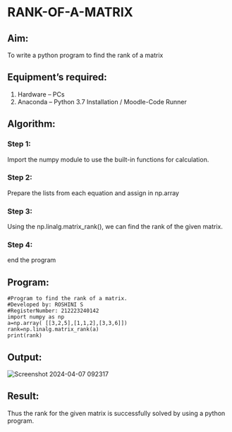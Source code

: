 # RANK-OF-A-MATRIX
## Aim:
To write a python program to find the rank of a matrix
## Equipment’s required:
1. 	Hardware – PCs
2. 	Anaconda – Python 3.7 Installation / Moodle-Code Runner
## Algorithm:
### Step 1:
Import the numpy module to use the built-in functions for calculation.

### Step 2: 
Prepare the lists from each equation and assign in np.array

### Step 3:
Using the np.linalg.matrix_rank(), we can find the rank of the given matrix.

### Step 4: 
end the program
## Program:
```
#Program to find the rank of a matrix.
#Developed by: ROSHINI S 
#RegisterNumber: 212223240142
import numpy as np
a=np.array( [[3,2,5],[1,1,2],[3,3,6]])
rank=np.linalg.matrix_rank(a)
print(rank)
```
## Output:
![Screenshot 2024-04-07 092317](https://github.com/Roshini2201/RANK-OF-A-MATRIX/assets/154105318/9c289ac3-a078-46be-849e-9ec8cda82313)

## Result:
Thus the rank for the given matrix is successfully solved by  using a python program.

